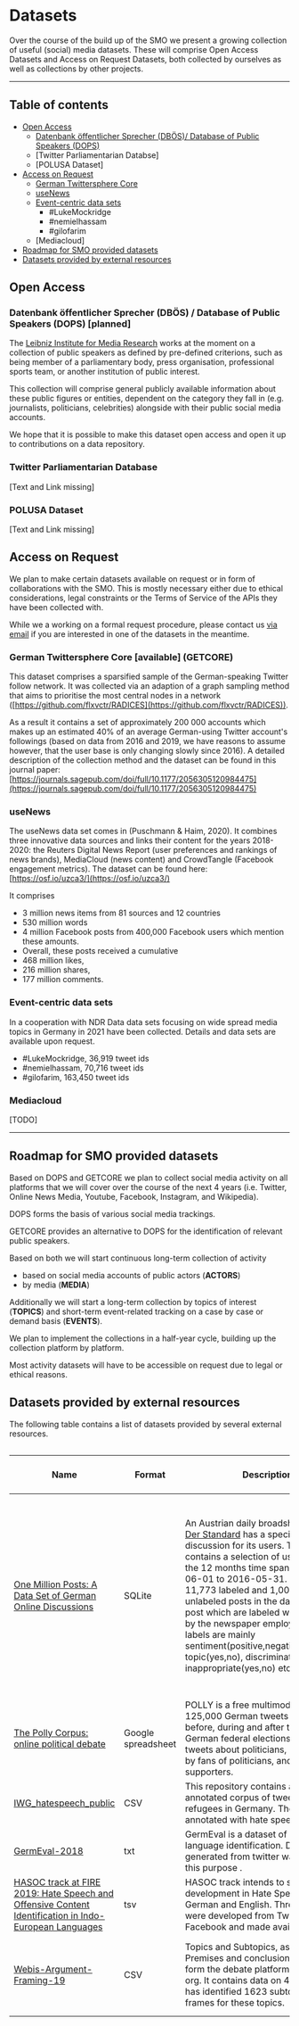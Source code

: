 # Datasets

Over the course of the build up of the SMO we present a growing collection of useful (social) media datasets. These will comprise Open Access Datasets and Access on Request Datasets, both collected by ourselves as well as collections by other projects.

***
## Table of contents
- [Open Access](#open-access)
   - [Datenbank öffentlicher Sprecher (DBÖS)/ Database of Public Speakers (DOPS)](#dbös)
   - [Twitter Parliamentarian Databse]
   - [POLUSA Dataset]
- [Access on Request](#access-on-request)
   - [German Twittersphere Core](#german-twitter)
   - [useNews](#usenews)
   - [Event-centric data sets](#event-centric-data-sets)
      - #LukeMockridge
      - #nemielhassam
      - #gilofarim
   - [Mediacloud]
- [Roadmap for SMO provided datasets](#roadmap-for-smo-provided-datasets)
- [Datasets provided by external resources](#datasets-provided-by-external-resources)

## Open Access

### <a name="dbös"></a>Datenbank öffentlicher Sprecher (DBÖS) / Database of Public Speakers (DOPS) [planned]

The [Leibniz Institute for Media Research](https://leibniz-hbi.de) works at the moment on a collection of public speakers as defined by pre-defined criterions, such as being member of a parliamentary body, press organisation, professional sports team, or another institution of public interest.

This collection will comprise general publicly available information about these public figures or entities, dependent on the category they fall in (e.g. journalists, politicians, celebrities) alongside with their public social media accounts.

We hope that it is possible to make this dataset open access and open it up to contributions on a data repository.

### Twitter Parliamentarian Database
[Text and Link missing]

### POLUSA Dataset
[Text and Link missing]

## Access on Request

We plan to make certain datasets available on request or in form of collaborations with the SMO. This is mostly necessary either due to ethical considerations, legal constraints or the Terms of Service of the APIs they have been collected with.

While we a working on a formal request procedure, please contact us [via email](mailto:smo@leibniz-hbi.de) if you are interested in one of the datasets in the meantime.

### <a name="german-twitter"></a>German Twittersphere Core [available] (GETCORE)

This dataset comprises a sparsified sample of the German-speaking Twitter follow network. It was collected via an adaption of a graph sampling method that aims to prioritise the most central nodes in a network ([https://github.com/flxvctr/RADICES](https://github.com/flxvctr/RADICES)).

As a result it contains a set of approximately 200 000 accounts which makes up an estimated 40% of an average German-using Twitter account's followings (based on data from 2016 and 2019, we have reasons to assume however, that the user base is only changing slowly since 2016). A detailed description of the collection method and the dataset can be found in this journal paper: [https://journals.sagepub.com/doi/full/10.1177/2056305120984475](https://journals.sagepub.com/doi/full/10.1177/2056305120984475)

### useNews 

The useNews data set comes in (Puschmann & Haim, 2020). It combines three innovative data sources and links their content for the years 2018-2020: the Reuters Digital News Report (user preferences and rankings of news brands), MediaCloud (news content) and CrowdTangle (Facebook engagement metrics). The dataset can be found here: [https://osf.io/uzca3/](https://osf.io/uzca3/)

It comprises

* 3 million news items from 81 sources and 12 countries
* 530 million words
* 4 million Facebook posts from 400,000 Facebook users which mention these amounts.
* Overall, these posts received a cumulative
* 468 million likes,
* 216 million shares,
* 177 million comments.


### Event-centric data sets

In a cooperation with NDR Data data sets focusing on wide spread media topics in Germany in 2021 have been collected. Details and data sets are available upon request.

* #LukeMockridge, 36,919 tweet ids
* #nemielhassam, 70,716 tweet ids
* #gilofarim, 163,450 tweet ids

### Mediacloud

[TODO]

***

## Roadmap for SMO provided datasets

Based on DOPS and GETCORE we plan to collect social media activity on all platforms that we will cover over the course of the next 4 years (i.e. Twitter, Online News Media, Youtube, Facebook, Instagram, and Wikipedia).

DOPS forms the basis of various social media trackings.

GETCORE provides an alternative to DOPS for the identification of relevant public speakers.

Based on both we will start continuous long-term collection of activity

* based on social media accounts of public actors (__ACTORS__)
* by media (__MEDIA__)

Additionally we will start a long-term collection by topics of interest (__TOPICS__) and short-term event-related tracking on a case by case or demand basis (__EVENTS__).

We plan to implement the collections in a half-year cycle, building up the collection platform by platform.

Most activity datasets will have to be accessible on request due to legal or ethical reasons.

## Datasets provided by external resources

The following table contains a list of datasets provided by several external resources.

<div style="overflow-x: scroll" markdown="1">

| Name                                                         | Format                | Description                                                  | Platform                      | Provider                                                     | Open  Access | Dataset  link                                                | Release  Year | Sizes/Number  of observation | Keywords                                                     |
| ------------------------------------------------------------ | --------------------- | ------------------------------------------------------------ | ----------------------------- | ------------------------------------------------------------ | ------------ | ------------------------------------------------------------ | ------------- | ---------------------------- | ------------------------------------------------------------ |
| [One   Million Posts: A Data Set of German Online Discussions](https://ofai.github.io/million-post-corpus/) | SQLite                | An  Austrian daily broadsheet called[   ](https://www.derstandard.at/consent/tcf/)[Der Standard](https://www.derstandard.at/consent/tcf/) has a specific section for  discussion for its users. This data set contains a selection of user posts  from the 12 months time span from 2015-06-01 to 2016-05-31. There are 11,773  labeled and 1,000,000 unlabeled posts in the data set.The post which are  labeled were annotated by the newspaper employee.Annotated labels are mainly  sentiment(positive,negative,neutral),off topic(yes,no),  discriminating(yes,no), inappropriate(yes,no) etcs. | Austrian  newspaper websites. | Dietmar Schabus,  Marcin Skowron, Martin Trapp               | Y            | [https://github.com/OFAI/million-post-corpus/releases/download/v1.0.0/million_post_corpus.tar.bz2](https://github.com/OFAI/million-post-corpus/releases/download/v1.0.0/million_post_corpus.tar.bz2) | 2017          | 339  Mb/1,011,773            | Development, deployment and usability  testing of a Natural Language Processing (NLP) and Information Retrieval  system that supports the moderation of user comments on a large newspaper  website |
| [The  Polly Corpus: online political debate](http://www.organisms.be/downloads/polly.pdf) | Google  spreadsheet   | POLLY  is a free multimodal corpus with 125,000 German tweets posted before, during  and after the 2017 German federal elections. It includes tweets about  politicians, by politicians, by fans of politicians, and by far-right  supporters. | Twitter                       | Tom  De Smedt , Sylvia Jaki                                  | Y            | [Spreadsheet](https://docs.google.com/spreadsheets/d/1c5peNMjt24U0FcEMSj8gD_JjzumqXTWbPWa_yb2nNt0/edit#gid=1445690638)[ ](https://drive.google.com/drive/folders/1uhx_NotkG3KTc2yU3-FjnlhBj5e07rcs)[Images](https://drive.google.com/drive/folders/1uhx_NotkG3KTc2yU3-FjnlhBj5e07rcs) | 2017          | 125,000                      | Political  discourse, hate speech                            |
| [IWG_hatespeech_public](https://github.com/UCSM-DUE/IWG_hatespeech_public) | CSV                   | This  repository contains a German, annotated corpus of tweets regarding refugees  in Germany. The tweets are annotated with hate speech ratings. | Twitter                       | [User-Centred Social   Media(UCSM)](https://www.ucsm.info/)  | Y            | [https://github.com/UCSM-DUE/IWG_hatespeech_public/blob/master/german%20hatespeech%20refugees.csv](https://github.com/UCSM-DUE/IWG_hatespeech_public/blob/master/german-hatespeech-refugees.csv) | 2019          | -                            | Hate  speech, tweets about refugees                          |
| [GermEval-2018](https://github.com/uds-lsv/GermEval-2018-Data) | txt    | GermEval  is a dataset of offensive language identification. Data generated from  twitter was used for this purpose . | Twitter                       | Josef Ruppenhofer, Melanie Siegel, Michael Wiegand           | Y            | [Test sets](https://github.com/uds-lsv/GermEval-2018-Data/blob/master/germeval2018.test.txt) ,  [Train  sets](https://github.com/uds-lsv/GermEval-2018-Data/blob/master/germeval2018.training.txt) | 2018          | 8541  tweets                 | Offensive  language, Text classification                     |
| [HASOC  track at FIRE 2019: Hate Speech and Offensive Content Identification in  Indo-European Languages](https://hasocfire.github.io/hasoc/2019/index.html) | tsv                   | HASOC  track intends to stimulate development in Hate Speech for Hindi, German and  English. Three datasets were developed from Twitter and Facebook and made  available | Twitter  and Facebook         | Hate  speech and offensive content identification in into european language(HASOC) | Y            | [https://hasocfire.github.io/hasoc/2019/files/german_dataset.zip](https://hasocfire.github.io/hasoc/2019/files/german_dataset.zip) | 2019          | 7,005                        | Hate  speech                                                 |
| [Webis-Argument-Framing-19](https://webis.de/data/webis-argument-framing-19.html)                                                        | CSV                | Topics and Subtopics, as well as Premises and conclusions, scraped form the debate platform debatepedia.&#8203;org. It contains data on 465 topics and has identified 1623 subtopics as frames for these topics.                                                 |  debate platform debatepedia.&#8203;org (currently unavailable; 10.11.2021)                 | Yamen Ajjour, Milad Alshomary, Henning Wachsmuth, and Benno Stein                                                     | Y | [https://doi.org/10.5281/zenodo.3373355](https://doi.org/10.5281/zenodo.3373355)                                                | 2019 | 7.4 MB/ 12,326 | Argument Mining, Aspect/Frame detection                                                      |

</div>


